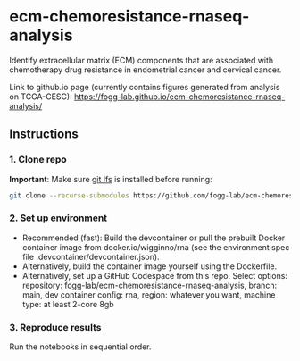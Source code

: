 # ecm-chemoresistance-rnaseq-analysis

Identify extracellular matrix (ECM) components that are associated with chemotherapy drug resistance in endometrial cancer and cervical cancer.

Link to github.io page (currently contains figures generated from analysis on TCGA-CESC): https://fogg-lab.github.io/ecm-chemoresistance-rnaseq-analysis/

## Instructions

### 1. Clone repo

**Important**: Make sure [git lfs](https://git-lfs.com/) is installed before running:

```bash
git clone --recurse-submodules https://github.com/fogg-lab/ecm-chemoresistance-rnaseq-analysis.git
```

### 2. Set up environment

- Recommended (fast): Build the devcontainer or pull the prebuilt Docker container image from docker.io/wigginno/rna (see the environment spec file .devcontainer/devcontainer.json).
- Alternatively, build the container image yourself using the Dockerfile.
- Alternatively, set up a GitHub Codespace from this repo. Select options: repository: fogg-lab/ecm-chemoresistance-rnaseq-analysis, branch: main, dev container config: rna, region: whatever you want, machine type: at least 2-core 8gb

### 3. Reproduce results

Run the notebooks in sequential order.
